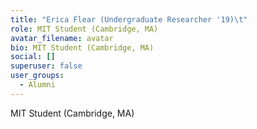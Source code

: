 ```yaml
---
title: "Erica Flear (Undergraduate Researcher '19)\t"
role: MIT Student (Cambridge, MA)
avatar_filename: avatar
bio: MIT Student (Cambridge, MA)
social: []
superuser: false
user_groups:
  - Alumni
---
```

MIT Student (Cambridge, MA)
